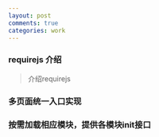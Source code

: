 ```yaml
---
layout: post
comments: true
categories: work
---
```


### requirejs 介绍
> 介绍requirejs
 
### 多页面统一入口实现

### 按需加载相应模块，提供各模块init接口




